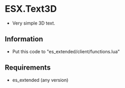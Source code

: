 # ESX.Text3D

* Very simple 3D text.

## Information

- Put this code to "es_extended/client/functions.lua"


## Requirements

- es_extended (any version)
